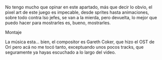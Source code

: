 No tengo mucho que opinar en este apartado, más que decir lo obvio, el pixel art de este juego es impecable, desde sprites hasta animaciones, sobre todo contra lso jefes, se van a la mierda, pero devuelta, lo mejor que puedo hacer para mostrarles es, bueno, mostrarles.

Montaje

La música esta… bien, el compositor es Gareth Coker, que hizo el OST de Ori pero acá no me tocó tanto, exceptuando unos pocos tracks, que seguramente ya hayas escuchado a lo largo del video.